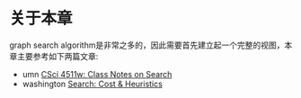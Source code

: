 # 关于本章

graph search algorithm是非常之多的，因此需要首先建立起一个完整的视图，本章主要参考如下两篇文章:

- umn [CSci 4511w: Class Notes on Search](https://www-users.cs.umn.edu/~gini/4511/search)
- washington [Search: Cost & Heuristics](https://courses.cs.washington.edu/courses/cse473/14au/slides/03-hsearch.pdf)